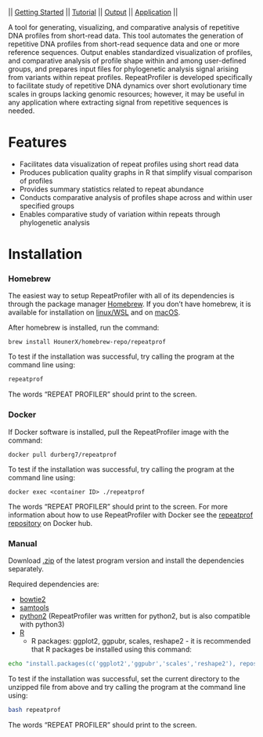 || [Getting Started](gettingstarted.md) || [Tutorial](tutorial.md) || [Output](output.md) || [Application](uses.md) || 

A tool for generating, visualizing, and comparative analysis of repetitive DNA profiles from short-read data. This tool automates the generation of repetitive DNA profiles from short-read sequence data and one or more reference sequences. Output enables standardized visualization of profiles, and comparative analysis of profile shape within and among user-defined groups, and prepares input files for phylogenetic analysis signal arising from variants within repeat profiles. RepeatProfiler is developed specifically to facilitate study of repetitive DNA dynamics over short evolutionary time scales in groups lacking genomic resources; however, it may be useful in any application where extracting signal from repetitive sequences is needed.

# Features

  - Facilitates data visualization of repeat profiles using short read data
  - Produces publication quality graphs in R that simplify visual comparison of profiles
  - Provides summary statistics related to repeat abundance
  - Conducts comparative analysis of profiles shape across and within user specified groups
  - Enables comparative study of variation within repeats through phylogenetic analysis


# Installation
### Homebrew
The easiest way to setup RepeatProfiler with all of its dependencies is through the package manager [Homebrew]. If you don’t have homebrew, it is available for installation on [linux/WSL] and on [macOS].

After homebrew is installed, run the command:

```
brew install HounerX/homebrew-repo/repeatprof
```

To test if the installation was successful, try calling the program at the command line using:

```sh
repeatprof
```

The words “REPEAT PROFILER” should print to the screen. 

### Docker
If Docker software is installed, pull the RepeatProfiler image with the command:

```
docker pull durberg7/repeatprof
```

To test if the installation was successful, try calling the program at the command line using:

```
docker exec <container ID> ./repeatprof
```

The words “REPEAT PROFILER” should print to the screen. 
For more information about how to use RepeatProfiler with Docker see the [repeatprof repository] on Docker hub.

### Manual
Download [.zip] of the latest program version and install the dependencies separately.

Required dependencies are:
 - [bowtie2]
 - [samtools]
 - [python2] (RepeatProfiler was written for python2, but is also compatible with python3)
 - [R]
    - R packages: ggplot2, ggpubr, scales, reshape2 - it is recommended that R packages be installed using this command:  

```sh
echo "install.packages(c('ggplot2','ggpubr','scales','reshape2'), repos=\"https://cran.rstudio.com\")" | R --no-save
```

To test if the installation was successful, set the current directory to the unzipped file from above and try calling the program at the command line using:

```sh
bash repeatprof
```

The words “REPEAT PROFILER” should print to the screen. 

[//]: #
  [Homebrew]: <https://brew.sh/>
  [linux/WSL]: <https://docs.brew.sh/Homebrew-on-Linux>
  [macOS]: <https://brew.sh/>
  [repeatprof repository]: <https://hub.docker.com/r/durberg7/repeatprof>
  [.zip]: <https://github.com/johnssproul/RepeatProfiler/releases>
  [bowtie2]: <https://github.com/BenLangmead/bowtie2>
  [samtools]: <http://www.htslib.org/doc/samtools.html>
  [python2]: <https://www.python.org/downloads/>
  [R]: <https://www.r-project.org/>
